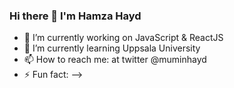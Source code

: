 ### Hi there 👋 I'm Hamza Hayd


- 🔭 I’m currently working on JavaScript & ReactJS
- 🌱 I’m currently learning Uppsala University
- 📫 How to reach me: at twitter @muminhayd
- ⚡ Fun fact: 
-->
